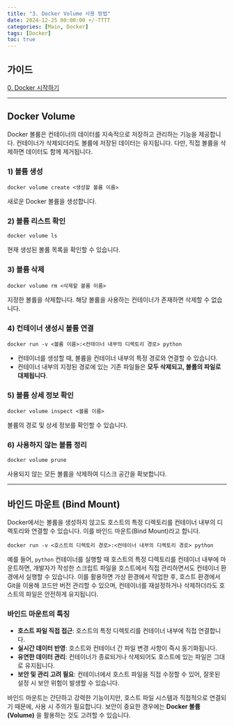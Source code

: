 ```yaml
---
title: "3. Docker Volume 사용 방법"
date: 2024-12-25 00:00:00 +/-TTTT
categories: [Main, Docker]
tags: [Docker]
toc: true
---
```


## 가이드

[0. Docker 시작하기](../docker-00)

---

## Docker Volume

Docker 볼륨은 컨테이너의 데이터를 지속적으로 저장하고 관리하는 기능을 제공합니다. 컨테이너가 삭제되더라도 볼륨에 저장된 데이터는 유지됩니다. 다만, 직접 볼륨을 삭제하면 데이터도 함께 제거됩니다.

### 1) 볼륨 생성

```shell
docker volume create <생성할 볼륨 이름>
```

새로운 Docker 볼륨을 생성합니다.

### 2) 볼륨 리스트 확인

```shell
docker volume ls
```

현재 생성된 볼륨 목록을 확인할 수 있습니다.

### 3) 볼륨 삭제

```shell
docker volume rm <삭제할 볼륨 이름>
```

지정한 볼륨을 삭제합니다. 해당 볼륨을 사용하는 컨테이너가 존재하면 삭제할 수 없습니다.

### 4) 컨테이너 생성시 볼륨 연결

```shell
docker run -v <볼륨 이름>:<컨테이너 내부의 디렉토리 경로> python
```

- 컨테이너를 생성할 때, 볼륨을 컨테이너 내부의 특정 경로와 연결할 수 있습니다.
- 컨테이너 내부의 지정된 경로에 있는 기존 파일들은 **모두 삭제되고, 볼륨의 파일로 대체됩니다**.

### 5) 볼륨 상세 정보 확인

```shell
docker volume inspect <볼륨 이름>
```

볼륨의 경로 및 상세 정보를 확인할 수 있습니다.

### 6) 사용하지 않는 볼륨 정리

```shell
docker volume prune
```

사용되지 않는 모든 볼륨을 삭제하여 디스크 공간을 확보합니다.

---

## 바인드 마운트 (Bind Mount)

Docker에서는 볼륨을 생성하지 않고도 호스트의 특정 디렉토리를 컨테이너 내부의 디렉토리와 연결할 수 있습니다. 이를 바인드 마운트(Bind Mount)라고 합니다.

```shell
docker run -v <호스트의 디렉토리 경로>:<컨테이너 내부의 디렉토리 경로> python
```

예를 들어, `python` 컨테이너를 실행할 때 호스트의 특정 디렉토리를 컨테이너 내부에 마운트하면, 개발자가 작성한 스크립트 파일을 호스트에서 직접 관리하면서도 컨테이너 환경에서 실행할 수 있습니다. 이를 활용하면 가상 환경에서 작업한 후, 호스트 환경에서 Git을 이용해 코드만 버전 관리할 수 있으며, 컨테이너를 재설정하거나 삭제하더라도 호스트의 파일은 안전하게 유지됩니다.

### 바인드 마운트의 특징

- **호스트 파일 직접 접근**: 호스트의 특정 디렉토리를 컨테이너 내부에 직접 연결합니다.
- **실시간 데이터 반영**: 호스트와 컨테이너 간 파일 변경 사항이 즉시 동기화됩니다.
- **유연한 데이터 관리**: 컨테이너가 종료되거나 삭제되어도 호스트에 있는 파일은 그대로 유지됩니다.
- **보안 및 관리 고려 필요**: 컨테이너에서 호스트 파일을 직접 수정할 수 있어, 잘못된 설정 시 보안 위험이 발생할 수 있습니다.

바인드 마운트는 간단하고 강력한 기능이지만, 호스트 파일 시스템과 직접적으로 연결되기 때문에, 사용 시 주의가 필요합니다. 보안이 중요한 경우에는 **Docker 볼륨(Volume)** 을 활용하는 것도 고려할 수 있습니다.

